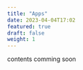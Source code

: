 ```yaml
---
title: "Apps"
date: 2023-04-04T17:02
featured: true
draft: false
weight: 1
---
```


contents comming soon